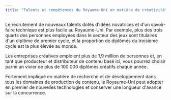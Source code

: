 ```yaml
---
title: "Talents et compétences du Royaume-Uni en matière de créativité"
---
```

Le recrutement de nouveaux talents dotés d'idées novatrices et d'un savoir-faire technique est plus facile au Royaume-Uni. Par exemple, plus des trois quarts des personnes employées dans le secteur des jeux sont titulaires d'un diplôme de premier cycle, et la proportion de diplômés du troisième cycle est la plus élevée au monde. 

Les entreprises créatives emploient plus de 1,9 million de personnes et, en tant que producteur et distributeur de contenu basé ici, vous pourrez choisir parmi un vivier de plus de 100 000 diplômés créatifs chaque année.

Fortement impliqué en matière de recherche et de développement dans tous les domaines de production de contenu, le Royaume-Uni peut adopter en premier de nouvelles technologies et conserver une longueur d'avance sur la concurrence.

